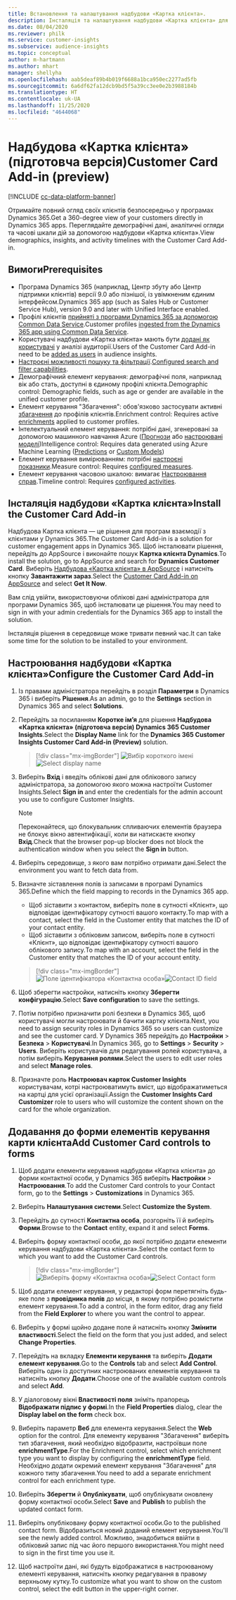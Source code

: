 ```yaml
---
title: Встановлення та налаштування надбудови «Картка клієнта».
description: Інсталяція та налаштування надбудови «Картка клієнта» для Dynamics 365 Customer Insights.
ms.date: 08/04/2020
ms.reviewer: philk
ms.service: customer-insights
ms.subservice: audience-insights
ms.topic: conceptual
author: m-hartmann
ms.author: mhart
manager: shellyha
ms.openlocfilehash: aab5deaf89b4b019f6688a1bca950ec2277ad5fb
ms.sourcegitcommit: 6a6df62fa12dcb9bd5f5a39cc3ee0e2b3988184b
ms.translationtype: HT
ms.contentlocale: uk-UA
ms.lasthandoff: 11/25/2020
ms.locfileid: "4644068"
---
```

# <a name="customer-card-add-in-preview"></a><span data-ttu-id="cc9de-103">Надбудова «Картка клієнта» (підготовча версія)</span><span class="sxs-lookup"><span data-stu-id="cc9de-103">Customer Card Add-in (preview)</span></span>

[!INCLUDE [cc-data-platform-banner](../includes/cc-data-platform-banner.md)]

<span data-ttu-id="cc9de-104">Отримайте повний огляд своїх клієнтів безпосередньо у програмах Dynamics 365.</span><span class="sxs-lookup"><span data-stu-id="cc9de-104">Get a 360-degree view of your customers directly in Dynamics 365 apps.</span></span> <span data-ttu-id="cc9de-105">Переглядайте демографічні дані, аналітичні огляди та часові шкали дій за допомогою надбудови «Картка клієнта».</span><span class="sxs-lookup"><span data-stu-id="cc9de-105">View demographics, insights, and activity timelines with the Customer Card Add-in.</span></span>

## <a name="prerequisites"></a><span data-ttu-id="cc9de-106">Вимоги</span><span class="sxs-lookup"><span data-stu-id="cc9de-106">Prerequisites</span></span>

- <span data-ttu-id="cc9de-107">Програма Dynamics 365 (наприклад, Центр збуту або Центр підтримки клієнтів) версії 9.0 або пізнішої, із увімкненим єдиним інтерфейсом.</span><span class="sxs-lookup"><span data-stu-id="cc9de-107">Dynamics 365 app (such as Sales Hub or Customer Service Hub), version 9.0 and later with Unified Interface enabled.</span></span>
- <span data-ttu-id="cc9de-108">Профілі клієнтів [прийняті з програми Dynamics 365 за допомогою Common Data Service](connect-power-query.md).</span><span class="sxs-lookup"><span data-stu-id="cc9de-108">Customer profiles [ingested from the Dynamics 365 app using Common Data Service](connect-power-query.md).</span></span>
- <span data-ttu-id="cc9de-109">Користувачі надбудови «Картка клієнта» мають бути [додані як користувачі](permissions.md) у аналізі аудиторії.</span><span class="sxs-lookup"><span data-stu-id="cc9de-109">Users of the Customer Card Add-in need to be [added as users](permissions.md) in audience insights.</span></span>
- <span data-ttu-id="cc9de-110">[Настроєні можливості пошуку та фільтрації](search-filter-index.md).</span><span class="sxs-lookup"><span data-stu-id="cc9de-110">[Configured search and filter capabilities](search-filter-index.md).</span></span>
- <span data-ttu-id="cc9de-111">Демографічний елемент керування: демографічні поля, наприклад вік або стать, доступні в єдиному профілі клієнта.</span><span class="sxs-lookup"><span data-stu-id="cc9de-111">Demographic control: Demographic fields, such as age or gender are available in the unified customer profile.</span></span>
- <span data-ttu-id="cc9de-112">Елемент керування "Збагачення": обов'язково застосувати активні [збагачення](enrichment-hub.md) до профілів клієнтів.</span><span class="sxs-lookup"><span data-stu-id="cc9de-112">Enrichment control: Requires active [enrichments](enrichment-hub.md) applied to customer profiles.</span></span>
- <span data-ttu-id="cc9de-113">Інтелектуальний елемент керування: потрібні дані, згенеровані за допомогою машинного навчання Azure ([Прогнози](predictions.md) або [настроювані моделі](custom-models.md))</span><span class="sxs-lookup"><span data-stu-id="cc9de-113">Intelligence control: Requires data generated using Azure Machine Learning ([Predictions](predictions.md) or [Custom Models](custom-models.md))</span></span>
- <span data-ttu-id="cc9de-114">Елемент керування вимірюванням: потрібні [настроєні показники](measures.md).</span><span class="sxs-lookup"><span data-stu-id="cc9de-114">Measure control: Requires [configured measures](measures.md).</span></span>
- <span data-ttu-id="cc9de-115">Елемент керування часовою шкалою: вимагає [Настроювання справ](activities.md).</span><span class="sxs-lookup"><span data-stu-id="cc9de-115">Timeline control: Requires [configured activities](activities.md).</span></span>

## <a name="install-the-customer-card-add-in"></a><span data-ttu-id="cc9de-116">Інсталяція надбудови «Картка клієнта»</span><span class="sxs-lookup"><span data-stu-id="cc9de-116">Install the Customer Card Add-in</span></span>

<span data-ttu-id="cc9de-117">Надбудова Картка клієнта — це рішення для програм взаємодії з клієнтами у Dynamics 365.</span><span class="sxs-lookup"><span data-stu-id="cc9de-117">The Customer Card Add-in is a solution for customer engagement apps in Dynamics 365.</span></span> <span data-ttu-id="cc9de-118">Щоб інсталювати рішення, перейдіть до AppSource і виконайте пошук **Картка клієнта Dynamics**.</span><span class="sxs-lookup"><span data-stu-id="cc9de-118">To install the solution, go to AppSource and search for **Dynamics Customer Card**.</span></span> <span data-ttu-id="cc9de-119">Виберіть [Надбудова «Картка клієнта» в AppSource](https://appsource.microsoft.com/product/dynamics-365/mscrm.dynamics_365_customer_insights_customer_card_addin?tab=Overview) і натисніть кнопку **Завантажити зараз**.</span><span class="sxs-lookup"><span data-stu-id="cc9de-119">Select the [Customer Card Add-in on AppSource](https://appsource.microsoft.com/product/dynamics-365/mscrm.dynamics_365_customer_insights_customer_card_addin?tab=Overview) and select **Get It Now**.</span></span>

<span data-ttu-id="cc9de-120">Вам слід увійти, використовуючи облікові дані адміністратора для програми Dynamics 365, щоб інсталювати це рішення.</span><span class="sxs-lookup"><span data-stu-id="cc9de-120">You may need to sign in with your admin credentials for the Dynamics 365 app to install the solution.</span></span>

<span data-ttu-id="cc9de-121">Інсталяція рішення в середовище може тривати певний час.</span><span class="sxs-lookup"><span data-stu-id="cc9de-121">It can take some time for the solution to be installed to your environment.</span></span>

## <a name="configure-the-customer-card-add-in"></a><span data-ttu-id="cc9de-122">Настроювання надбудови «Картка клієнта»</span><span class="sxs-lookup"><span data-stu-id="cc9de-122">Configure the Customer Card Add-in</span></span>

1. <span data-ttu-id="cc9de-123">Із правами адміністратора перейдіть в розділ **Параметри** в Dynamics 365 і виберіть **Рішення**.</span><span class="sxs-lookup"><span data-stu-id="cc9de-123">As an admin, go to the **Settings** section in Dynamics 365 and select **Solutions**.</span></span>

1. <span data-ttu-id="cc9de-124">Перейдіть за посиланням **Коротке ім’я** для рішення **Надбудова «Картка клієнта» (підготовча версія) Dynamics 365 Customer Insights**.</span><span class="sxs-lookup"><span data-stu-id="cc9de-124">Select the **Display Name** link for the **Dynamics 365 Customer Insights Customer Card Add-in (Preview)** solution.</span></span>

   > [!div class="mx-imgBorder"]
   > <span data-ttu-id="cc9de-125">![Вибір короткого імені](media/select-display-name.png "Вибір короткого імені")</span><span class="sxs-lookup"><span data-stu-id="cc9de-125">![Select display name](media/select-display-name.png "Select display name")</span></span>

1. <span data-ttu-id="cc9de-126">Виберіть **Вхід** і введіть облікові дані для облікового запису адміністратора, за допомогою якого можна настроїти Customer Insights.</span><span class="sxs-lookup"><span data-stu-id="cc9de-126">Select **Sign in** and enter the credentials for the admin account you use to configure Customer Insights.</span></span>

   > [!NOTE]
   > <span data-ttu-id="cc9de-127">Переконайтеся, що блокувальник спливаючих елементів браузера не блокує вікно автентифікації, коли ви натискаєте кнопку **Вхід**.</span><span class="sxs-lookup"><span data-stu-id="cc9de-127">Check that the browser pop-up blocker does not block the authentication window when you select the **Sign in** button.</span></span>

1. <span data-ttu-id="cc9de-128">Виберіть середовище, з якого вам потрібно отримати дані.</span><span class="sxs-lookup"><span data-stu-id="cc9de-128">Select the environment you want to fetch data from.</span></span>

1. <span data-ttu-id="cc9de-129">Визначте зіставлення полів із записами в програмі Dynamics 365.</span><span class="sxs-lookup"><span data-stu-id="cc9de-129">Define which the field mapping to records in the Dynamics 365 app.</span></span>
   - <span data-ttu-id="cc9de-130">Щоб зіставити з контактом, виберіть поле в сутності «Клієнт», що відповідає ідентифікатору сутності вашого контакту.</span><span class="sxs-lookup"><span data-stu-id="cc9de-130">To map with a contact, select the field in the Customer entity that matches the ID of your contact entity.</span></span>
   - <span data-ttu-id="cc9de-131">Щоб зіставити з обліковим записом, виберіть поле в сутності «Клієнт», що відповідає ідентифікатору сутності вашого облікового запису.</span><span class="sxs-lookup"><span data-stu-id="cc9de-131">To map with an account, select the field in the Customer entity that matches the ID of your account entity.</span></span>

   > [!div class="mx-imgBorder"]
   > <span data-ttu-id="cc9de-132">![Поле ідентифікатора «Контактна особа»](media/contact-id-field.png "Поле ідентифікатора «Контактна особа»")</span><span class="sxs-lookup"><span data-stu-id="cc9de-132">![Contact ID field](media/contact-id-field.png "Contact ID field")</span></span>

1. <span data-ttu-id="cc9de-133">Щоб зберегти настройки, натисніть кнопку **Зберегти конфігурацію**.</span><span class="sxs-lookup"><span data-stu-id="cc9de-133">Select **Save configuration** to save the settings.</span></span>

1. <span data-ttu-id="cc9de-134">Потім потрібно призначити ролі безпеки в Dynamics 365, щоб користувачі могли настроювати й бачити картку клієнта.</span><span class="sxs-lookup"><span data-stu-id="cc9de-134">Next, you need to assign security roles in Dynamics 365 so users can customize and see the customer card.</span></span> <span data-ttu-id="cc9de-135">У Dynamics 365 перейдіть до **Настройки** > **Безпека** > **Користувачі**.</span><span class="sxs-lookup"><span data-stu-id="cc9de-135">In Dynamics 365, go to **Settings** > **Security** > **Users**.</span></span> <span data-ttu-id="cc9de-136">Виберіть користувачів для редагування ролей користувача, а потім виберіть **Керування ролями**.</span><span class="sxs-lookup"><span data-stu-id="cc9de-136">Select the users to edit user roles and select **Manage roles**.</span></span>

1. <span data-ttu-id="cc9de-137">Призначте роль **Настроювач карток Customer Insights** користувачам, котрі настроюватимуть вміст, що відображатиметься на картці для усієї організації.</span><span class="sxs-lookup"><span data-stu-id="cc9de-137">Assign the **Customer Insights Card Customizer** role to users who will customize the content shown on the card for the whole organization.</span></span>

## <a name="add-customer-card-controls-to-forms"></a><span data-ttu-id="cc9de-138">Додавання до форми елементів керування карти клієнта</span><span class="sxs-lookup"><span data-stu-id="cc9de-138">Add Customer Card controls to forms</span></span>
  
1. <span data-ttu-id="cc9de-139">Щоб додати елементи керування надбудови «Картка клієнта» до форми контактної особи, у Dynamics 365 виберіть **Настройки** > **Настроювання**.</span><span class="sxs-lookup"><span data-stu-id="cc9de-139">To add the Customer Card controls to your Contact form, go to the **Settings** > **Customizations** in Dynamics 365.</span></span>

1. <span data-ttu-id="cc9de-140">Виберіть **Налаштування системи**.</span><span class="sxs-lookup"><span data-stu-id="cc9de-140">Select **Customize the System**.</span></span>

1. <span data-ttu-id="cc9de-141">Перейдіть до сутності **Контактна особа**, розгорніть її й виберіть **Форми**.</span><span class="sxs-lookup"><span data-stu-id="cc9de-141">Browse to the **Contact** entity, expand it and select **Forms**.</span></span>

1. <span data-ttu-id="cc9de-142">Виберіть форму контактної особи, до якої потрібно додати елементи керування надбудови «Картка клієнта».</span><span class="sxs-lookup"><span data-stu-id="cc9de-142">Select the contact form to which you want to add the Customer Card controls.</span></span>

    > [!div class="mx-imgBorder"]
    > <span data-ttu-id="cc9de-143">![Виберіть форму «Контактна особа»](media/contact-active-forms.png "Виберіть форму «Контактна особа»")</span><span class="sxs-lookup"><span data-stu-id="cc9de-143">![Select Contact form](media/contact-active-forms.png "Select Contact form")</span></span>

1. <span data-ttu-id="cc9de-144">Щоб додати елемент керування, у редакторі форм перетягніть будь-яке поле з **провідника полів** до місця, в якому потрібно розмістити елемент керування.</span><span class="sxs-lookup"><span data-stu-id="cc9de-144">To add a control, in the form editor, drag any field from the **Field Explorer** to where you want the control to appear.</span></span>

1. <span data-ttu-id="cc9de-145">Виберіть у формі щойно додане поле й натисніть кнопку **Змінити властивості**.</span><span class="sxs-lookup"><span data-stu-id="cc9de-145">Select the field on the form that you just added, and select **Change Properties**.</span></span>

1. <span data-ttu-id="cc9de-146">Перейдіть на вкладку **Елементи керування** та виберіть **Додати елемент керування**.</span><span class="sxs-lookup"><span data-stu-id="cc9de-146">Go to the **Controls** tab and select **Add Control**.</span></span> <span data-ttu-id="cc9de-147">Виберіть один із доступних настроюваних елементів керування та натисніть кнопку **Додати**.</span><span class="sxs-lookup"><span data-stu-id="cc9de-147">Choose one of the available custom controls and select **Add**.</span></span>

1. <span data-ttu-id="cc9de-148">У діалоговому вікні **Властивості поля** зніміть прапорець **Відображати підпис у формі**.</span><span class="sxs-lookup"><span data-stu-id="cc9de-148">In the **Field Properties** dialog, clear the **Display label on the form** check box.</span></span>

1. <span data-ttu-id="cc9de-149">Виберіть параметр **Веб** для елемента керування.</span><span class="sxs-lookup"><span data-stu-id="cc9de-149">Select the **Web** option for the control.</span></span> <span data-ttu-id="cc9de-150">Для елементу керування "Збагачення" виберіть тип збагачення, який необхідно відобразити, настроївши поле **enrichmentType**.</span><span class="sxs-lookup"><span data-stu-id="cc9de-150">For the Enrichment control, select which enrichment type you want to display by configuring the **enrichmentType** field.</span></span> <span data-ttu-id="cc9de-151">Необхідно додати окремий елемент керування "Збагачення" для кожного типу збагачення.</span><span class="sxs-lookup"><span data-stu-id="cc9de-151">You need to add a separate enrichment control for each enrichment type.</span></span>

1. <span data-ttu-id="cc9de-152">Виберіть **Зберегти** й **Опублікувати**, щоб опублікувати оновлену форму контактної особи.</span><span class="sxs-lookup"><span data-stu-id="cc9de-152">Select **Save** and **Publish** to publish the updated contact form.</span></span>

1. <span data-ttu-id="cc9de-153">Виберіть опубліковану форму контактної особи.</span><span class="sxs-lookup"><span data-stu-id="cc9de-153">Go to the published contact form.</span></span> <span data-ttu-id="cc9de-154">Відобразиться новий доданий елемент керування.</span><span class="sxs-lookup"><span data-stu-id="cc9de-154">You'll see the newly added control.</span></span> <span data-ttu-id="cc9de-155">Можливо, знадобиться ввійти в обліковий запис під час його першого використання.</span><span class="sxs-lookup"><span data-stu-id="cc9de-155">You might need to sign in the first time you use it.</span></span>

1. <span data-ttu-id="cc9de-156">Щоб настроїти дані, які будуть відображатися в настроюваному елементі керування, натисніть кнопку редагування в правому верхньому кутку.</span><span class="sxs-lookup"><span data-stu-id="cc9de-156">To customize what you want to show on the custom control, select the edit button in the upper-right corner.</span></span>

